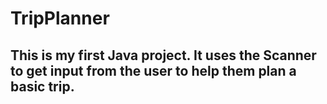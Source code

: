 # TripPlanner

## This is my first Java project. It uses the Scanner to get input from the user to help them plan a basic trip. 
